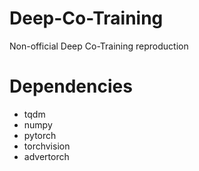 # Deep-Co-Training
Non-official Deep Co-Training reproduction

# Dependencies

- tqdm
- numpy
- pytorch
- torchvision
- advertorch